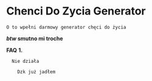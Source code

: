 # Chenci Do Zycia Generator
```
O to wpełni darmowy generator chęci do życia 
```

***btw* smutno mi troche**

**FAQ**
**1.**
```
  Nie działa
```
```
    Dzk już jadłem
```
